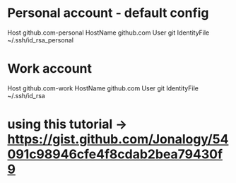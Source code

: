 # Personal account - default config
Host github.com-personal
   HostName github.com
   User git
   IdentityFile ~/.ssh/id_rsa_personal
# Work account
Host github.com-work
   HostName github.com
   User git
   IdentityFile ~/.ssh/id_rsa

# using this tutorial -> https://gist.github.com/Jonalogy/54091c98946cfe4f8cdab2bea79430f9